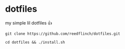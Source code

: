 # dotfiles
my simple lil dotfiles :+1:

`git clone https://github.com/reedflinch/dotfiles.git`

`cd dotfiles && ./install.sh`
